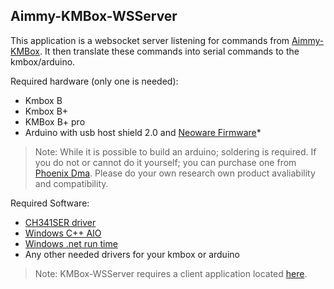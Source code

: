 ## Aimmy-KMBox-WSServer

This application is a websocket server listening for commands from [Aimmy-KMBox](https://github.com/Yoss101/Aimmy-KMBox). It then translate these commands into serial commands to the kmbox/arduino.

Required hardware (only one is needed):
- Kmbox B
- Kmbox B+
- KMBox B+ pro
- Arduino with usb host shield 2.0 and [Neoware Firmware](https://neoware.dev/product/neomouse-arduino-firmware/)*

> Note: While it is possible to build an arduino; soldering is required. If you do not or cannot do it yourself; you can purchase one from [Phoenix Dma](https://www.amazon.com/dp/B0DLKRW4Z1). Please do your own research own product avaliability and compatibility.

Required Software:
- [CH341SER driver](http://www.wch.cn/downloads/CH341SER_EXE.html)
- [Windows C++ AIO](https://www.techpowerup.com/download/visual-c-redistributable-runtime-package-all-in-one/)
- [Windows .net run time](https://dotnet.microsoft.com/en-us/download/dotnet/thank-you/runtime-aspnetcore-8.0.10-windows-x64-installer)
- Any other needed drivers for your kmbox or arduino

>Note: KMBox-WSServer requires a client application located [here](https://github.com/Yoss101/Aimmy-KMBox).
